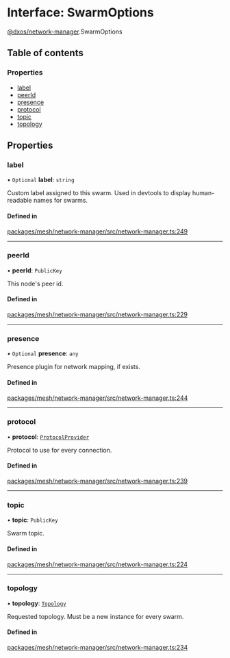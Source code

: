 # Interface: SwarmOptions

[@dxos/network-manager](../modules/dxos_network_manager.md).SwarmOptions

## Table of contents

### Properties

- [label](dxos_network_manager.SwarmOptions.md#label)
- [peerId](dxos_network_manager.SwarmOptions.md#peerid)
- [presence](dxos_network_manager.SwarmOptions.md#presence)
- [protocol](dxos_network_manager.SwarmOptions.md#protocol)
- [topic](dxos_network_manager.SwarmOptions.md#topic)
- [topology](dxos_network_manager.SwarmOptions.md#topology)

## Properties

### label

• `Optional` **label**: `string`

Custom label assigned to this swarm. Used in devtools to display human-readable names for swarms.

#### Defined in

[packages/mesh/network-manager/src/network-manager.ts:249](https://github.com/dxos/dxos/blob/32ae9b579/packages/mesh/network-manager/src/network-manager.ts#L249)

___

### peerId

• **peerId**: `PublicKey`

This node's peer id.

#### Defined in

[packages/mesh/network-manager/src/network-manager.ts:229](https://github.com/dxos/dxos/blob/32ae9b579/packages/mesh/network-manager/src/network-manager.ts#L229)

___

### presence

• `Optional` **presence**: `any`

Presence plugin for network mapping, if exists.

#### Defined in

[packages/mesh/network-manager/src/network-manager.ts:244](https://github.com/dxos/dxos/blob/32ae9b579/packages/mesh/network-manager/src/network-manager.ts#L244)

___

### protocol

• **protocol**: [`ProtocolProvider`](../modules/dxos_network_manager.md#protocolprovider)

Protocol to use for every connection.

#### Defined in

[packages/mesh/network-manager/src/network-manager.ts:239](https://github.com/dxos/dxos/blob/32ae9b579/packages/mesh/network-manager/src/network-manager.ts#L239)

___

### topic

• **topic**: `PublicKey`

Swarm topic.

#### Defined in

[packages/mesh/network-manager/src/network-manager.ts:224](https://github.com/dxos/dxos/blob/32ae9b579/packages/mesh/network-manager/src/network-manager.ts#L224)

___

### topology

• **topology**: [`Topology`](dxos_network_manager.Topology.md)

Requested topology. Must be a new instance for every swarm.

#### Defined in

[packages/mesh/network-manager/src/network-manager.ts:234](https://github.com/dxos/dxos/blob/32ae9b579/packages/mesh/network-manager/src/network-manager.ts#L234)

